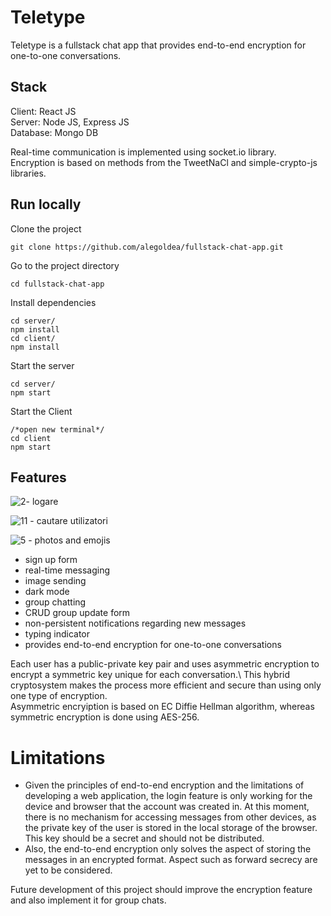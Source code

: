 # Teletype

Teletype is a fullstack chat app that provides end-to-end encryption for one-to-one conversations.

## Stack

Client: React JS\
Server: Node JS, Express JS\
Database: Mongo DB

Real-time communication is implemented using socket.io library.\
Encryption is based on methods from the TweetNaCl and simple-crypto-js libraries.

## Run locally

Clone the project

```git clone https://github.com/alegoldea/fullstack-chat-app.git```

Go to the project directory

```cd fullstack-chat-app```

Install dependencies

```
cd server/
npm install
cd client/
npm install
```
   
Start the server

```
cd server/ 
npm start
```

Start the Client

```
/*open new terminal*/
cd client
npm start
```
## Features

![2- logare](https://user-images.githubusercontent.com/62378466/174053153-0dd3be98-a3af-4aff-9023-3d41a0ec7ad5.png)

![11 - cautare utilizatori](https://user-images.githubusercontent.com/62378466/174053209-86ef5fb9-d8d4-4e51-aede-1de7f866e716.png)

![5 - photos and emojis](https://user-images.githubusercontent.com/62378466/174053248-064dfb6a-af14-432b-9e05-d77a2b201765.png)

- sign up form 
- real-time messaging 
- image sending 
- dark mode
- group chatting 
- CRUD group update form 
- non-persistent notifications regarding new messages
- typing indicator
- provides end-to-end encryption for one-to-one conversations 

Each user has a public-private key pair and uses asymmetric encryption to encrypt a symmetric key unique for each conversation.\ 
This hybrid cryptosystem makes the process more efficient and secure than using only one type of encryption.\
Asymmetric encryiption is based on EC Diffie Hellman algorithm, whereas symmetric encryption is done using AES-256.


# Limitations 

- Given the principles of end-to-end encryption and the limitations of developing a web application, the login feature is only working for the device and browser that the account was created in. At this moment, there is no mechanism for accessing messages from other devices, as the private key of the user is stored in the local storage of the browser. This key should be a secret and should not be distributed. <br />
- Also, the end-to-end encryption only solves the aspect of storing the messages in an encrypted format. Aspect such as forward secrecy are yet to be considered.<br /> 

Future development of this project should improve the encryption feature and also implement it for group chats.


